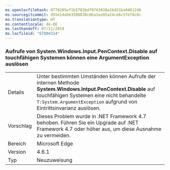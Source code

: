 ```yaml
---
ms.openlocfilehash: 0778285ef1b5702bd79743038a1bd21ba04612d6
ms.sourcegitcommit: d55e14eb63588830c0ba1ea95a24ce6c57ef8c8c
ms.translationtype: HT
ms.contentlocale: de-DE
ms.lasthandoff: 07/11/2019
ms.locfileid: "67804314"
---
```

### <a name="calls-to-systemwindowsinputpencontextdisable-on-touch-enabled-systems-may-throw-an-argumentexception"></a>Aufrufe von System.Windows.Input.PenContext.Disable auf touchfähigen Systemen können eine ArgumentException auslösen

|   |   |
|---|---|
|Details|Unter bestimmten Umständen können Aufrufe der internen Methode <strong>System.Windows.Intput.PenContext.Disable</strong> auf touchfähigen Systemen eine nicht behandelte <code>T:System.ArgumentException</code> aufgrund von Eintrittsinvarianz auslösen.|
|Vorschlag|Dieses Problem wurde in .NET Framework 4.7 behoben. Führen Sie ein Upgrade auf .NET Framework 4.7 oder höher aus, um diese Ausnahme zu vermeiden.|
|Bereich|Microsoft Edge|
|Version|4.6.1|
|Typ|Neuzuweisung|

